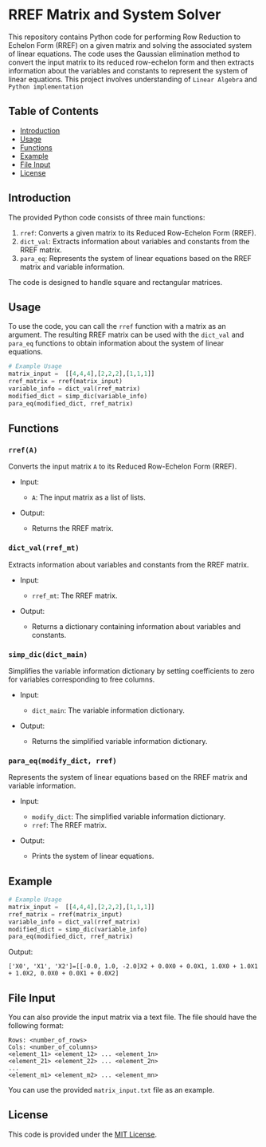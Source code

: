 # RREF Matrix and System Solver

This repository contains Python code for performing Row Reduction to Echelon Form (RREF) on a given matrix and solving the associated system of linear equations. The code uses the Gaussian elimination method to convert the input matrix to its reduced row-echelon form and then extracts information about the variables and constants to represent the system of linear equations. This project involves understanding of `Linear Algebra` and `Python implementation`

## Table of Contents

- [Introduction](#introduction)
- [Usage](#usage)
- [Functions](#functions)
- [Example](#example)
- [File Input](#file-input)
- [License](#license)

## Introduction

The provided Python code consists of three main functions:

1. `rref`: Converts a given matrix to its Reduced Row-Echelon Form (RREF).
2. `dict_val`: Extracts information about variables and constants from the RREF matrix.
3. `para_eq`: Represents the system of linear equations based on the RREF matrix and variable information.

The code is designed to handle square and rectangular matrices.

## Usage

To use the code, you can call the `rref` function with a matrix as an argument. The resulting RREF matrix can be used with the `dict_val` and `para_eq` functions to obtain information about the system of linear equations.

```python
# Example Usage
matrix_input =  [[4,4,4],[2,2,2],[1,1,1]]
rref_matrix = rref(matrix_input)
variable_info = dict_val(rref_matrix)
modified_dict = simp_dic(variable_info)
para_eq(modified_dict, rref_matrix)
```

## Functions

### `rref(A)`

Converts the input matrix `A` to its Reduced Row-Echelon Form (RREF).

- Input:
  - `A`: The input matrix as a list of lists.

- Output:
  - Returns the RREF matrix.

### `dict_val(rref_mt)`

Extracts information about variables and constants from the RREF matrix.

- Input:
  - `rref_mt`: The RREF matrix.

- Output:
  - Returns a dictionary containing information about variables and constants.

### `simp_dic(dict_main)`

Simplifies the variable information dictionary by setting coefficients to zero for variables corresponding to free columns.

- Input:
  - `dict_main`: The variable information dictionary.

- Output:
  - Returns the simplified variable information dictionary.

### `para_eq(modify_dict, rref)`

Represents the system of linear equations based on the RREF matrix and variable information.

- Input:
  - `modify_dict`: The simplified variable information dictionary.
  - `rref`: The RREF matrix.

- Output:
  - Prints the system of linear equations.

## Example

```python
# Example Usage
matrix_input =  [[4,4,4],[2,2,2],[1,1,1]]
rref_matrix = rref(matrix_input)
variable_info = dict_val(rref_matrix)
modified_dict = simp_dic(variable_info)
para_eq(modified_dict, rref_matrix)
```

Output:

```
['X0', 'X1', 'X2']=[[-0.0, 1.0, -2.0]X2 + 0.0X0 + 0.0X1, 1.0X0 + 1.0X1 + 1.0X2, 0.0X0 + 0.0X1 + 0.0X2]
```

## File Input

You can also provide the input matrix via a text file. The file should have the following format:

```
Rows: <number_of_rows>
Cols: <number_of_columns>
<element_11> <element_12> ... <element_1n>
<element_21> <element_22> ... <element_2n>
...
<element_m1> <element_m2> ... <element_mn>
```

You can use the provided `matrix_input.txt` file as an example.

## License

This code is provided under the [MIT License](LICENSE).
